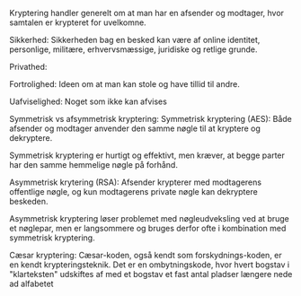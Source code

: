 Kryptering handler generelt om at man har en afsender og modtager, hvor samtalen er krypteret for uvelkomne.

Sikkerhed: Sikkerheden bag en besked kan være af online identitet, personlige, militære, erhvervsmæssige, juridiske og retlige grunde.

Privathed: 

Fortrolighed: Ideen om at man kan stole og have tillid til andre.

Uafviselighed: Noget som ikke kan afvises

Symmetrisk vs afsymmetrisk kryptering: 
  Symmetrisk kryptering (AES): Både afsender og modtager anvender den samme nøgle til at kryptere og dekryptere.
  
  Symmetrisk kryptering er hurtigt og effektivt, men kræver, at begge parter har den samme hemmelige nøgle på forhånd.

  Asymmetrisk krytering (RSA): Afsender krypterer med modtagerens offentlige nøgle, og kun modtagerens private nøgle kan dekryptere beskeden.

  Asymmetrisk kryptering løser problemet med nøgleudveksling ved at bruge et nøglepar, men er langsommere og bruges derfor ofte i kombination med symmetrisk kryptering.

Cæsar kryptering: Cæsar-koden, også kendt som forskydnings-koden, er en kendt krypteringsteknik. Det er en ombytningskode, hvor hvert bogstav i "klarteksten" udskiftes af med et bogstav et fast antal pladser længere nede ad alfabetet
